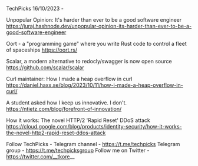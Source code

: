 TechPicks 16/10/2023 -

Unpopular Opinion: It's harder than ever to be a good software engineer
https://juraj.hashnode.dev/unpopular-opinion-its-harder-than-ever-to-be-a-good-software-engineer

Oort - a "programming game" where you write Rust code to control a fleet of spaceships
https://oort.rs/

Scalar, a modern alternative to redocly/swagger is now open source
https://github.com/scalar/scalar

Curl maintainer: How I made a heap overflow in curl
https://daniel.haxx.se/blog/2023/10/11/how-i-made-a-heap-overflow-in-curl/

A student asked how I keep us innovative. I don't.
https://ntietz.com/blog/forefront-of-innovation/

How it works: The novel HTTP/2 'Rapid Reset' DDoS attack
https://cloud.google.com/blog/products/identity-security/how-it-works-the-novel-http2-rapid-reset-ddos-attack

Follow TechPicks -
Telegram channel - https://t.me/techpicks
Telegram group - https://t.me/techpicksgroup
Follow me on Twitter - https://twitter.com/__tkore__